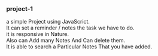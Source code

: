 ### project-1
a simple Project using JavaScrict. <br>
It can set a reminder /  notes the task we have to do.<br>
it is responsive in Nature.<br>
Also can Add many Notes And Can delete them.<br>
It is able to search a Particular Notes That you have added.

